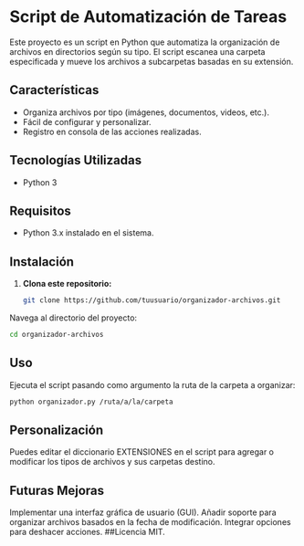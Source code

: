 # Script de Automatización de Tareas

Este proyecto es un script en Python que automatiza la organización de archivos en directorios según su tipo. El script escanea una carpeta especificada y mueve los archivos a subcarpetas basadas en su extensión.

## Características

- Organiza archivos por tipo (imágenes, documentos, videos, etc.).
- Fácil de configurar y personalizar.
- Registro en consola de las acciones realizadas.

## Tecnologías Utilizadas

- Python 3

## Requisitos

- Python 3.x instalado en el sistema.

## Instalación

1. **Clona este repositorio:**

   ```bash
   git clone https://github.com/tuusuario/organizador-archivos.git
Navega al directorio del proyecto:

```bash
cd organizador-archivos
```
## Uso
Ejecuta el script pasando como argumento la ruta de la carpeta a organizar:

```bash
python organizador.py /ruta/a/la/carpeta
```
## Personalización
Puedes editar el diccionario EXTENSIONES en el script para agregar o modificar los tipos de archivos y sus carpetas destino.

## Futuras Mejoras
Implementar una interfaz gráfica de usuario (GUI).
Añadir soporte para organizar archivos basados en la fecha de modificación.
Integrar opciones para deshacer acciones.
##Licencia MIT.

